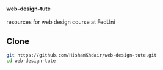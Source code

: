 #### web-design-tute
resources for web design course at FedUni

## Clone
```bash
git https://github.com/HishamKhdair/web-design-tute.git
cd web-design-tute
```
